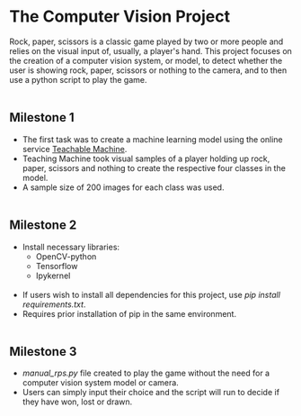 # The Computer Vision Project
Rock, paper, scissors is a classic game played by two or more people and relies on the visual input of, usually, a player's hand. This project focuses on the creation of a computer vision system, or model, to detect whether the user is showing rock, paper, scissors or nothing to the camera, and to then use a python script to play the game.
<br/><br/>

## Milestone 1
- The first task was to create a machine learning model using the online service [Teachable Machine](https://teachablemachine.withgoogle.com/).
- Teaching Machine took visual samples of a player holding up rock, paper, scissors and nothing to create the respective four classes in the model.
- A sample size of 200 images for each class was used.
<br/><br/>

## Milestone 2
- Install necessary libraries:
    - OpenCV-python
    - Tensorflow
    - Ipykernel
<br/><br/>
- If users wish to install all dependencies for this project, use *pip install requirements.txt*.
- Requires prior installation of pip in the same environment.
<br/><br/>

## Milestone 3
- *manual_rps.py* file created to play the game without the need for a computer vision system model or camera. 
- Users can simply input their choice and the script will run to decide if they have won, lost or drawn. 
